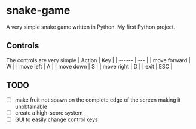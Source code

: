 # snake-game
A very simple snake game written in Python. My first Python project.

## Controls
The controls are very simple
| Action | Key | 
| ------ | --- |
| move forward | W |
| move left | A |
| move down | S |
| move right | D |
| exit | ESC |


## TODO
- [ ] make fruit not spawn on the complete edge of the screen making it unobtainable  
- [ ] create a high-score system  
- [ ] GUI to easily change control keys
